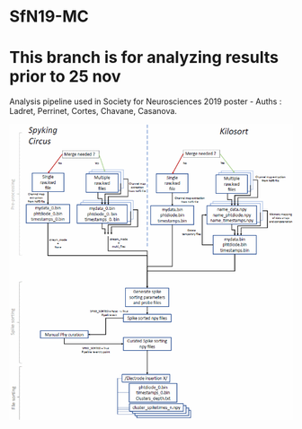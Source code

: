 # SfN19-MC
# This branch is for analyzing results prior to 25 nov
Analysis pipeline used in Society for Neurosciences 2019 poster - Auths : Ladret, Perrinet, Cortes, Chavane, Casanova.

![Pipeline drawing](/misc/pipeline.png)

